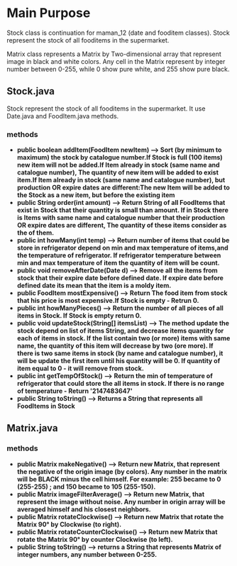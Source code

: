 # Main Purpose
Stock class is continuation for maman_12 (date and fooditem classes).
Stock represent the stock of all fooditems in the supermarket.

Matrix class represents a Matrix by Two-dimensional array that represent image in black and white colors. 
Any cell in the Matrix represent by integer number between 0-255, while 0 show pure white, and 255 show pure black.

## Stock.java
Stock represent the stock of all fooditems in the supermarket.
It use Date.java and FoodItem.java methods.
### methods

- <b>public boolean addItem(FoodItem newItem)<b> --> Sort (by minimum to maximum) the stock by catalogue number.If Stock is full (100 items) new item will not be added.If Item already in stock (same name and catalogue number), The quantity of new item will be added to exist item.If Item already in stock (same name and catalogue number), but production OR expire dates are different:The new Item will be added to the Stock as a new item, but before the existing item
- public String order(int amount) --> Return String of all FoodItems that exist in Stock that their quantity is small than amount. If in Stock there is Items with same name and catalogue number that their production OR expire dates are different, The quantity of these items consider as the of them.
- public int howMany(int temp) --> Return number of items that could be store in refrigerator depend on min and max temperature of items,and the temperature of refrigerator. If refrigerator temperature between min and max temperature of item the quantity of item will be count.
- public void removeAfterDate(Date d) --> Remove all the items from stock that their expire date before defined date. If expire date before defined date its mean that the item is a moldy item.
- public FoodItem mostExpensive() --> Return The food item from stock that his price is most expensive.If Stock is empty - Retrun 0. 
- public int howManyPieces() --> Return the number of all pieces of all items in Stock. If Stock is empty return 0.
- public void updateStock(String[] itemsList) --> The method update the stock depend on list of items String, and decrease items quantity for each of items in stock.
If the list contain two (or more) items with same name, the quantity of this item will decrease by two (ore more).
If there is two same items in stock (by name and catalogue number), it will be update the first item until his quantity will be 0.
If quantity of item equal to 0 - it will remove from stock.  
- public int getTempOfStock() --> Return the min of temperature of refrigerator that could store the all items in stock.
If there is no range of temperature - Return '2147483647'
- public String toString() --> Returns a String that represents all FoodItems in Stock 

## Matrix.java

### methods

- public Matrix makeNegative() --> Return new Matrix, that represent the negative of the origin image (by colors).
Any number in the matrix will be BLACK minus the cell himself.
For example: 255 became to 0 (255-255) ; and 150 became to 105 (255-150).   
- public Matrix imageFilterAverage() --> Return new Matrix, that represent the image without noise. Any number in origin array will be averaged himself and his closest neighbors. 
- public Matrix rotateClockwise() --> Return new Matrix that rotate the Matrix 90° by Clockwise (to right). 
- public Matrix rotateCounterClockwise() --> Return new Matrix that rotate the Matrix 90° by counter Clockwise (to left).
- public String toString() --> returns a String that represents Matrix of integer numbers, any number between 0-255. 

